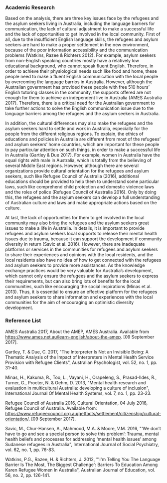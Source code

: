 ### Academic Research 

Based on the analysis, there are three key issues face by the refugees and the asylum seekers living in Australia, including the language barriers for communication, the lack of cultural adjustment to make a successful life and the lack of opportunities to get involved in the local community. First of all, due to the insufficient English language skills, the refugees and asylum seekers are hard to make a proper settlement in the new environment, because of the poor information accessibility and the communication problems (Watkins, Razee & Richters 2012). For example, asylum seekers from non-English speaking countries mostly have a relatively low educational background, who cannot speak fluent English. Therefore, in order to achieve their physiological needs such like food and home, these people need to make a fluent English communication with the local people by overcoming the language barrios in Australia. However, although the Australian government has provided these people with free 510 hours’ English tutoring classes in the community, the supports offered are not enough for them to achieve an independent live in Australia (AMES Australia 2017). Therefore, there is a critical need for the Australian government to take further actions to solve the English communication issue due to the language barriers among the refugees and the asylum seekers in Australia.

In addition, the cultural differences may also make the refugees and the asylum seekers hard to settle and work in Australia, especially for the people from the different religious regions. To explain, the ethics of educations and policies in Australia are different from most of the refugees’ and asylum seekers’ home countries, which are important for these people to pay particular attention on such things, in order to make a successful life in Australia (Gartley & Due 2017). For example, women in Australia have the equal rights with male in Australia, which is totally from the believing of several Middle East regions. However, although there are several organizations provide cultural orientation for the refugees and asylum seekers, such like Refugee Council of Australia (2016), additional educations should be provided to help them to understand some particular laws, such like comprehend child protection and domestic violence laws and the roles of police (Refugee Council of Australia 2016). Only by doing this, the refugees and the asylum seekers can develop a full understanding of Australian culture and laws and make appropriate actions based on the culture.

At last, the lack of opportunities for them to get involved in the local community may also bring the refugees and the asylum seekers great issues to make a life in Australia. In details, it is important to provide refugees and asylum seekers local supports to release their mental health issues due to trauma, because it can support the development if community diversity in return (Savic et al. 2016). However, there are inadequate platforms or services in the communities for refugees and asylum seekers to share their experiences and opinions with the local residents, and the local residents also have no idea of how to get connected with the refugees and asylum seekers to provide more assistances. As the knowledge exchange practices would be very valuable for Australia’s development, which cannot only ensure the refugees and the asylum seekers to express their requirements, but can also bring lots of benefits for the local communities, such like encouraging the social inspirations (Minas et al. 2013). Thus, it is essential to ensure an effective platform for the refugees and asylum seekers to share information and experiences with the local communities for the aim of encouraging an optimistic diversity development.
 
 
 
### Reference List

AMES Australia 2017, About the AMEP, AMES Australia. Available from https://www.ames.net.au/learn-english/about-the-amep. [09 September 2017].

Gartley, T. & Due, C. 2017, "The Interpreter Is Not an Invisible Being: A Thematic Analysis of the Impact of Interpreters in Mental Health Service Provision with Refugee Clients", Australian Psychologist, vol. 52, no. 1, pp. 31-40. 

Minas, H., Kakuma, R., Too, L., Vayani, H., Orapeleng, S., Prasad-Ildes, R., Turner, G., Procter, N. & Oehm, D. 2013, "Mental health research and evaluation in multicultural Australia: developing a culture of inclusion", International Journal Of Mental Health Systems, vol. 7, no. 1, pp. 23-23.

Refugee Council of Australia 2016, Cultural Orientation, 04 July 2016, Refugee Council of Australia. Available from: https://www.refugeecouncil.org.au/getfacts/settlement/citizenship/cultural-orientation/. [09 September 2017].

Savic, M., Chur-Hansen, A., Mahmood, M.A. & Moore, V.M. 2016, "‘We don’t have to go and see a special person to solve this problem’: Trauma, mental health beliefs and processes for addressing ‘mental health issues’ among Sudanese refugees in Australia", International Journal of Social Psychiatry, vol. 62, no. 1, pp. 76-83.

Watkins, P.G., Razee, H. & Richters, J. 2012, "'I'm Telling You The Language Barrier Is The Most, The Biggest Challenge': Barriers To Education Among Karen Refugee Women In Australia", Australian Journal of Education, vol. 56, no. 2, pp. 126-141.



